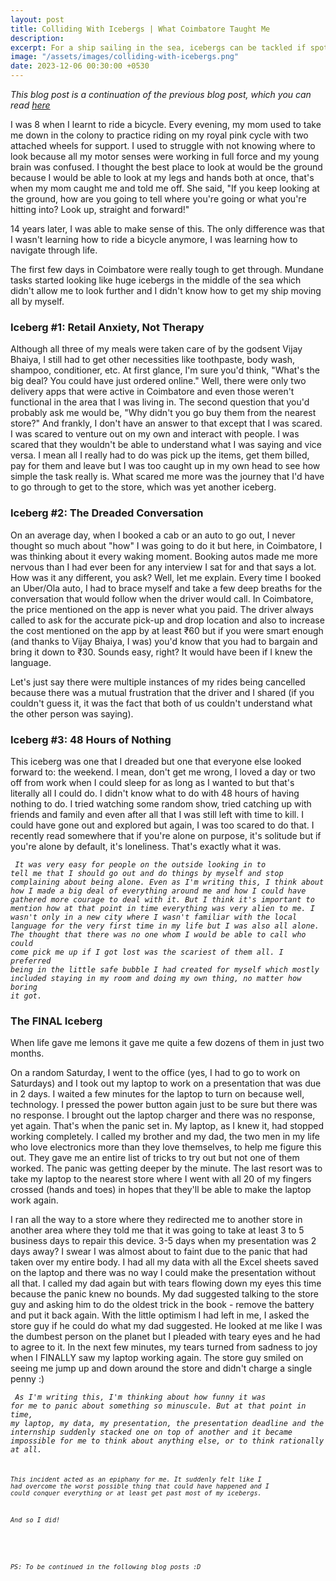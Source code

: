```yaml
---
layout: post
title: Colliding With Icebergs | What Coimbatore Taught Me 
description: 
excerpt: For a ship sailing in the sea, icebergs can be tackled if spotted early on, no matter how big they look from a distance. I encountered multiple icebergs during my voyage and although it seemed impossible at first, all it took to get through them was to tackle the biggest one.
image: "/assets/images/colliding-with-icebergs.png"
date: 2023-12-06 00:30:00 +0530
---
```


<i> This blog post is a continuation of the previous blog post, which you can read <a href="https://arushikothari.com/navigating-the-unknown/"> here </a> </i>

I was 8 when I learnt to ride a bicycle. Every evening, my mom used to take me down in the colony to practice riding on my royal pink cycle with two attached wheels for support. I used to struggle with not knowing where to look because all my motor senses were working in full force and my young brain was confused. I thought the best place to look at would be the ground because I would be able to look at my legs and hands both at once, that's when my mom caught me and told me off. She said, "If you keep looking at the ground, how are you going to tell where you're going or what you're hitting into? Look up, straight and forward!"

14 years later, I was able to make sense of this. The only difference was that I wasn't learning how to ride a bicycle anymore, I was learning how to navigate through life. 

The first few days in Coimbatore were really tough to get through. Mundane tasks started looking like huge icebergs in the middle of the sea which didn't allow me to look further and I didn't know how to get my ship moving all by myself. 

<h3> <b> Iceberg #1: Retail Anxiety, Not Therapy </b> </h3>
Although all three of my meals were taken care of by the godsent Vijay Bhaiya, I still had to get other necessities like toothpaste, body wash, shampoo, conditioner, etc. At first glance, I'm sure you'd think, "What's the big deal? You could have just ordered online." Well, there were only two delivery apps that were active in Coimbatore and even those weren't functional in the area that I was living in. The second question that you'd probably ask me would be, "Why didn't you go buy them from the nearest store?" And frankly, I don't have an answer to that except that I was scared. I was scared to venture out on my own and interact with people. I was scared that they wouldn't be able to understand what I was saying and vice versa. I mean all I really had to do was pick up the items, get them billed, pay for them and leave but I was too caught up in my own head to see how simple the task really is. What scared me more was the journey that I'd have to go through to get to the store, which was yet another iceberg.

<h3> <b> Iceberg #2: The Dreaded Conversation </b> </h3>
On an average day, when I booked a cab or an auto to go out, I never thought so much about "how" I was going to do it but here, in Coimbatore, I was thinking about it every waking moment. Booking autos made me more nervous than I had ever been for any interview I sat for and that says a lot. How was it any different, you ask? Well, let me explain. Every time I booked an Uber/Ola auto, I had to brace myself and take a few deep breaths for the conversation that would follow when the driver would call. In Coimbatore, the price mentioned on the app is never what you paid. The driver always called to ask for the accurate pick-up and drop location and also to increase the cost mentioned on the app by at least ₹60 but if you were smart enough (and thanks to Vijay Bhaiya, I was) you'd know that you had to bargain and bring it down to ₹30. Sounds easy, right? It would have been if I knew the language. 

Let's just say there were multiple instances of my rides being cancelled because there was a mutual frustration that the driver and I shared
(if you couldn't guess it, it was the fact that both of us couldn't understand what the other person was saying).


<h3> <b> Iceberg #3: 48 Hours of Nothing </b> </h3>
This iceberg was one that I dreaded but one that everyone else looked forward to: the weekend. I mean, don't get me wrong, I loved a day or two off from work when I could sleep for as long as I wanted to but that's literally all I could do. I didn't know what to do with 48 hours of having nothing to do. I tried watching some random show, tried catching up with friends and family and even after all that I was still left with time to kill. I could have gone out and explored but again, I was too scared to do that.  I recently read somewhere that if you're alone on purpose, it's solitude but if you're alone by default, it's loneliness. That's exactly what it was. 

<i><code> It was very easy for people on the outside looking in to tell me that I should go out and do things by myself and stop complaining about being alone. Even as I'm writing this, I think about how I made a big deal of everything around me and how I could have gathered more courage to deal with it. But I think it's important to mention how at that point in time everything was very alien to me. I wasn't only in a new city where I wasn't familiar with the local language for the very first time in my life but I was also all alone. The thought that there was no one whom I would be able to call who could come pick me up if I got lost was the scariest of them all. I preferred being in the little safe bubble I had created for myself which mostly included staying in my room and doing my own thing, no matter how boring it got. </code></i>

<h3> <b> The FINAL Iceberg  </b> </h3>
When life gave me lemons it gave me quite a few dozens of them in just two months. 

On a random Saturday, I went to the office (yes, I had to go to work on Saturdays) and I took out my laptop to work on a presentation that was due in 2 days. I waited a few minutes for the laptop to turn on because well, technology. I pressed the power button again just to be sure but there was no response. I brought out the laptop charger and there was no response, yet again. That's when the panic set in. My laptop, as I knew it, had stopped working completely. I called my brother and my dad, the two men in my life who love electronics more than they love themselves, to help me figure this out. They gave me an entire list of tricks to try out but not one of them worked. The panic was getting deeper by the minute. The last resort was to take my laptop to the nearest store where I went with all 20 of my fingers crossed (hands and toes) in hopes that they'll be able to make the laptop work again.

I ran all the way to a store where they redirected me to another store in another area where they told me that it was going to take at least 3 to 5 business days to repair this device. 3-5 days when my presentation was 2 days away? I swear I was almost about to faint due to the panic that had taken over my entire body. I had all my data with all the Excel sheets saved on the laptop and there was no way I could make the presentation without all that. I called my dad again but with tears flowing down my eyes this time because the panic knew no bounds. My dad suggested talking to the store guy and asking him to do the oldest trick in the book - remove the battery and put it back again. With the little optimism I had left in me, I asked the store guy if he could do what my dad suggested. He looked at me like I was the dumbest person on the planet but I pleaded with teary eyes and he had to agree to it. In the next few minutes, my tears turned from sadness to joy when I FINALLY saw my laptop working again. The store guy smiled on seeing me jump up and down around the store and didn't charge a single penny :)

<i><code> As I'm writing this, I'm thinking about how funny it was for me to panic about something so minuscule. But at that point in time, my laptop, my data, my presentation, the presentation deadline and the internship suddenly stacked one on top of another and it became impossible for me to think about anything else, or to think rationally at all. <i><code>

This incident acted as an epiphany for me. It suddenly felt like I had overcome the worst possible thing that could have happened and I could conquer everything or at least get past most of my icebergs. 

And so I did!

<br>

_PS: To be continued in the following blog posts :D_












